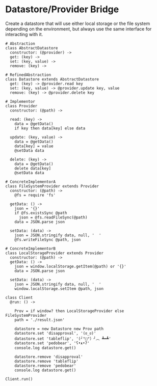 Datastore/Provider Bridge
=========================

Create a datastore that will use either local storage or the file system 
depending on the environment, but always use the same interface for interacting
with it.

    # Abstraction
    class AbstractDatastore
      constructor: (@provider) ->
      get: (key) ->
      set: (key, value) ->
      remove: (key) ->

    # RefinedAbstraction
    class Datastore extends AbstractDatastore
      get: (key) -> @provider.read key
      set: (key, value) -> @provider.update key, value
      remove: (key) -> @provider.delete key

    # Implementor
    class Provider
      constructor: (@path) ->

      read: (key) ->
        data = @getData()
        if key then data[key] else data

      update: (key, value) ->
        data = @getData()
        data[key] = value
        @setData data

      delete: (key) ->
        data = @getData()
        delete data[key]
        @setData data

    # ConcreteImplementorA
    class FileSystemProvider extends Provider
      constructor: (@path) ->
        @fs = require 'fs'

      getData: () ->
        json = '{}'
        if @fs.existsSync @path
          json = @fs.readFileSync(@path)  
        data = JSON.parse json

      setData: (data) ->
        json = JSON.stringify data, null, '  '
        @fs.writeFileSync @path, json

    # ConcreteImplementorB
    class LocalStorageProvider extends Provider
      constructor: (@path) ->
      getData: () ->
        json = window.localStorage.getItem(@path) or '{}'
        data = JSON.parse json

      setData: (data) ->
        json = JSON.stringify data, null, '  '
        window.localStorage.setItem @path, json

    class Client
      @run: () ->

        Prov = if window? then LocalStorageProvider else FileSystemProvider
        path = './result.json'

        datastore = new Datastore new Prov path
        datastore.set 'disapproval', '(ಠ_ಠ)'
        datastore.set 'tableflip', '(╯°□°）╯︵ ┻━┻'
        datastore.set 'pedobear', 'ʕ•ᴥ•ʔ'
        console.log datastore.get()

        datastore.remove 'disapproval'
        datastore.remove 'tableflip'
        datastore.remove 'pedobear'
        console.log datastore.get()

    Client.run()